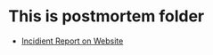 # This is postmortem folder
- [Incidient Report on Website](https://docs.google.com/document/d/1PVnYfvtTMX102iI__H8BPqScEbeeTIkYv_En4cXkhh0/edit)

